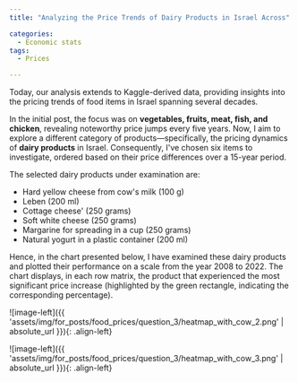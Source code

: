 ```yaml
---
title: "Analyzing the Price Trends of Dairy Products in Israel Across"

categories:
  - Economic stats 
tags:
  - Prices

---
```




Today, our analysis extends to Kaggle-derived data, providing insights into the pricing trends of food items in Israel spanning several decades.

In the initial post, the focus was on **vegetables, fruits, meat, fish, and chicken**, revealing noteworthy price jumps every five years. Now, I aim to explore a different category of products—specifically, the pricing dynamics of **dairy products** in Israel. Consequently, I've chosen six items to investigate, ordered based on their price differences over a 15-year period.

The selected dairy products under examination are: 


* Hard yellow cheese from cow's milk (100 g)
* Leben (200 ml)
* Cottage cheese' (250 grams)
* Soft white cheese (250 grams)
* Margarine for spreading in a cup (250 grams)
* Natural yogurt in a plastic container (200 ml)





Hence, in the chart presented below, I have examined these dairy products and plotted their performance on a scale from the year 2008 to 2022. The chart displays, in each row matrix, the product that experienced the most significant price increase (highlighted by the green rectangle, indicating the corresponding percentage).

![image-left]({{ 'assets/img/for_posts/food_prices/question_3/heatmap_with_cow_2.png' | absolute_url }}){: .align-left} 









![image-left]({{ 'assets/img/for_posts/food_prices/question_3/heatmap_with_cow_3.png' | absolute_url }}){: .align-left} 